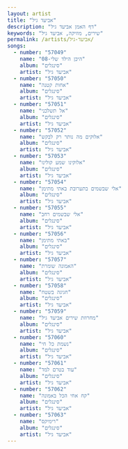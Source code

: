```yaml
---
layout: artist
title: "אביעד גיל"
description: "דף האמן אביעד גיל"
keywords: "שירים, מוזיקה, אביעד גיל"
permalink: /artists/אביעד-גיל/
songs:
  - number: "57049"
    name: "08-היכן הילד שלי"
    album: "סינגלים"
    artist: "אביעד גיל"
  - number: "57050"
    name: "אחות קטנה"
    album: "סינגלים"
    artist: "אביעד גיל"
  - number: "57051"
    name: "אל תשלכני"
    album: "סינגלים"
    artist: "אביעד גיל"
  - number: "57052"
    name: "אלוקים מה נותר רק לבקש"
    album: "סינגלים"
    artist: "אביעד גיל"
  - number: "57053"
    name: "אלוקינו שמע קולינו"
    album: "סינגלים"
    artist: "אביעד גיל"
  - number: "57054"
    name: "אלי שבשמים בתערובת באתי מתימן"
    album: "סינגלים"
    artist: "אביעד גיל"
  - number: "57055"
    name: "אלי שבשמים רחב"
    album: "סינגלים"
    artist: "אביעד גיל"
  - number: "57056"
    name: "באתי מתימן"
    album: "סינגלים"
    artist: "אביעד גיל"
  - number: "57057"
    name: "האמונה שומרת"
    album: "סינגלים"
    artist: "אביעד גיל"
  - number: "57058"
    name: "חגיגה בשטח"
    album: "סינגלים"
    artist: "אביעד גיל"
  - number: "57059"
    name: "מחרוזת שירים אביעד גיל"
    album: "סינגלים"
    artist: "אביעד גיל"
  - number: "57060"
    name: "נשמת כל חי"
    album: "סינגלים"
    artist: "אביעד גיל"
  - number: "57061"
    name: "עוד בטרם למד"
    album: "סינגלים"
    artist: "אביעד גיל"
  - number: "57062"
    name: "קח אחי הכל באמונה"
    album: "סינגלים"
    artist: "אביעד גיל"
  - number: "57063"
    name: "רימיקס"
    album: "סינגלים"
    artist: "אביעד גיל"
---
```

